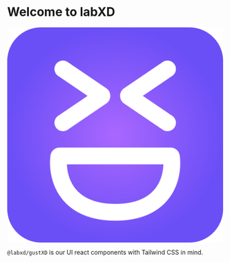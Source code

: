 # Welcome to labXD

<img align="center" width="500px" src="apps/website/static/img/LOGO-DARK.png" />

`@labxd/gustXD` is our UI react components with Tailwind CSS in mind.

